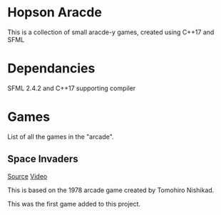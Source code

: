 # Hopson Aracde

This is a collection of small aracde-y games, created using C++17 and SFML

# Dependancies

SFML 2.4.2 and C++17 supporting compiler

# Games

List of all the games in the "arcade".

## Space Invaders

[Source](https://github.com/Hopson97/Hopson-Arcade/tree/master/Source/SpaceInvaders)
[Video](https://www.youtube.com/watch?v=MkpxwsybNPo)

This is based on the 1978 arcade game created by Tomohiro Nishikad.

This was the first game added to this project.